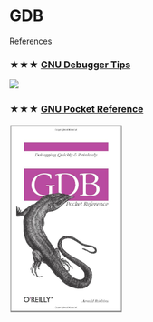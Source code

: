 # GDB
[References](gdb.md)

### ★★★ [GNU Debugger Tips](resources/gdb-tips.md)
[<img src="covers/gdb-tips.jpg" width="200"/>](resources/gdb-tips.md)

### ★★★ [GNU Pocket Reference](resources/9780596100278.md)
[<img src="covers/9780596100278.jpg" width="200"/>](resources/9780596100278.md)
